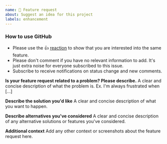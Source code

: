 ```yaml
---
name: 🚀 Feature request
about: Suggest an idea for this project
labels: enhancement
---
```


<!--
Thanks for reporting issues back to Webtrees!

Note: This is the **issue tracker of Webtrees**, please do NOT use this to get answers to your questions or get help for fixing your installation. This is a place to report bugs to developers, after your server has been debugged. You can find help debugging your system on our home user forums: https://www.webtrees.net/index.php/en/forum See also https://webtrees.net/faq/.

Webtrees is an open source project maintained by Greg Roach. Most of our volunteers are home users and thus primarily care about issues that affect home users.

Guidelines for submitting issues:

* Please search the existing issues first, it's likely that your issue was already reported or even fixed.
    - Go to https://github.com/fisharebest/webtrees and type any word in the top search/command bar. You probably see something like "We couldn’t find any repositories matching ..." then click "Issues" in the left navigation.
    - You can also filter by appending e. g. "state:open" to the search string.
    - More info on search syntax within github: https://help.github.com/articles/searching-issues

* SECURITY: Report any potential security bug to Greg Roach at greg@subaqua.co.uk instead of filing an issue in our bug tracker.
-->


<!--- Please keep this note for other contributors -->

### How to use GitHub

* Please use the 👍 [reaction](https://blog.github.com/2016-03-10-add-reactions-to-pull-requests-issues-and-comments/) to show that you are interested into the same feature.
* Please don't comment if you have no relevant information to add. It's just extra noise for everyone subscribed to this issue.
* Subscribe to receive notifications on status change and new comments. 


**Is your feature request related to a problem? Please describe.**
A clear and concise description of what the problem is. Ex. I'm always frustrated when [...]

**Describe the solution you'd like**
A clear and concise description of what you want to happen.

**Describe alternatives you've considered**
A clear and concise description of any alternative solutions or features you've considered.

**Additional context**
Add any other context or screenshots about the feature request here.

